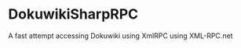 DokuwikiSharpRPC
================

A fast attempt accessing Dokuwiki using XmlRPC using XML-RPC.net

